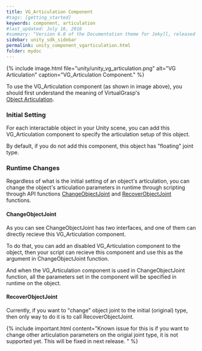 ```yaml
---
title: VG_Articulation Component
#tags: [getting_started]
keywords: component, articulation
#last_updated: July 16, 2016
#summary: "Version 6.0 of the Documentation theme for Jekyll, released July 4, 2016, implements relative links so you can view the files offline or on any server without configuring urls and baseurls. Additionally, you can store pages in subdirectories. Templates for alerts and images are available."
sidebar: unity_sdk_sidebar
permalink: unity_component_vgarticulation.html
folder: mydoc
---
```


{% include image.html file="unity/unity_vg_articulation.png" alt="VG Articulation" caption="VG_Articulation Component." %}

To use the VG_Articulation component (as shown in image above), you should first understand the meaning of VirtualGrasp's  
[Object Articulation](object_articulation.html#object-articulation).


### Initial Setting

For each interactable object in your Unity scene, you can add this VG_Articulation component to specify the articulation setup of this object. 

By default, if you do not add this component, this object has "floating" joint type. 

### Runtime Changes

Regardless of what is the initial setting of an object's articulation, you can change the object's articulation parameters in runtime 
through scripting through API functions [ChangeObjectJoint](VirtualGrasp_UnityAPI.html#changeobjectjoint) 
and [RecoverObjectJoint](VirtualGrasp_UnityAPI.html#changeobjectjoint) functions.

#### ChangeObjectJoint

As you can see ChangeObjectJoint has two interfaces, and one of them can directly recieve this VG_Articulation component. 

To do that, you can add an disabled VG_Articulation component to the object, then your script can recieve this component 
and use this as the argument in ChangeObjectJoint function.

And when the VG_Articulation component is used in ChangeObjectJoint function, all the parameters set in the component will be specified
in runtime on the object. 

#### RecoverObjectJoint

Currently, if you want to "change" object joint to the initial (original) type, then only way to do it is to call RecoverObjectJoint. 

{% include important.html content="Known issue for this is if you want to change other articulation parameters on the origial joint type, it is not supported yet. 
This will be fixed in next release. " %}
